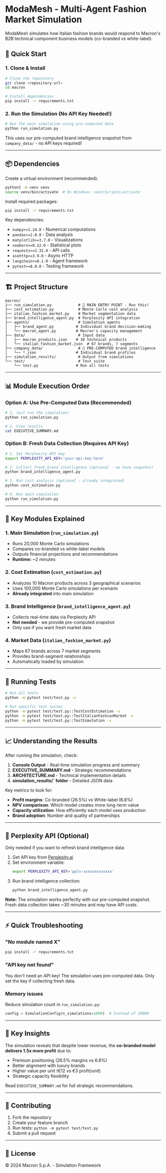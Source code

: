 # ModaMesh - Multi-Agent Fashion Market Simulation

ModaMesh simulates how Italian fashion brands would respond to Macron's B2B technical component business models (co-branded vs white-label).

## 🚀 Quick Start

### 1. Clone & Install

```bash
# Clone the repository
git clone <repository-url>
cd macron

# Install dependencies
pip install -r requirements.txt
```

### 2. Run the Simulation (No API Key Needed!)

```bash
# Run the main simulation using pre-computed data
python run_simulation.py
```

This uses our pre-computed brand intelligence snapshot from `company_data/` - no API keys required!

---

## 📦 Dependencies

Create a virtual environment (recommended):
```bash
python3 -m venv venv
source venv/bin/activate  # On Windows: venv\Scripts\activate
```

Install required packages:
```bash
pip install -r requirements.txt
```

Key dependencies:
- `numpy>=1.24.0` - Numerical computations
- `pandas>=2.0.0` - Data analysis
- `matplotlib>=3.7.0` - Visualizations
- `seaborn>=0.12.0` - Statistical plots
- `requests>=2.31.0` - API calls
- `aiohttp>=3.9.0` - Async HTTP
- `langchain>=0.1.0` - Agent framework
- `pytest>=8.0.0` - Testing framework

---

## 🏗️ Project Structure

```
macron/
├── run_simulation.py            # 🎯 MAIN ENTRY POINT - Run this!
├── cost_estimation.py           # Monte Carlo cost analysis
├── italian_fashion_market.py    # Market segmentation data
├── brand_intelligence_agent.py  # Perplexity API integration
├── agents/                      # Simulation agents
│   ├── brand_agent.py          # Individual brand decision-making
│   └── macron_agent.py         # Macron's capacity management
├── data/                        # Input data
│   ├── macron_products.json    # 10 technical products
│   └── italian_fashion_market.json  # 67 brands, 7 segments
├── company_data/                # 📌 PRE-COMPUTED brand intelligence
│   └── *.json                  # Individual brand profiles
├── simulation_results/          # Output from simulations
└── test/                        # Test suite
    └── test.py                 # Run all tests
```

---

## 📊 Module Execution Order

### Option A: Use Pre-Computed Data (Recommended)
```bash
# 1. Just run the simulation!
python run_simulation.py

# 2. View results
cat EXECUTIVE_SUMMARY.md
```

### Option B: Fresh Data Collection (Requires API Key)
```bash
# 1. Set Perplexity API key
export PERPLEXITY_API_KEY='your-api-key-here'

# 2. Collect fresh brand intelligence (optional - we have snapshot)
python brand_intelligence_agent.py

# 3. Run cost analysis (optional - already integrated)
python cost_estimation.py

# 4. Run main simulation
python run_simulation.py
```

---

## 🔧 Key Modules Explained

### 1. **Main Simulation** (`run_simulation.py`)
- Runs 20,000 Monte Carlo simulations
- Compares co-branded vs white-label models
- Outputs financial projections and recommendations
- **Runtime:** ~2 minutes

### 2. **Cost Estimation** (`cost_estimation.py`)
- Analyzes 10 Macron products across 3 geographical scenarios
- Uses 100,000 Monte Carlo simulations per scenario
- **Already integrated** into main simulation

### 3. **Brand Intelligence** (`brand_intelligence_agent.py`)
- Collects real-time data via Perplexity API
- **Not needed** - we provide pre-computed snapshot
- Only use if you want fresh market data

### 4. **Market Data** (`italian_fashion_market.py`)
- Maps 67 brands across 7 market segments
- Provides brand-segment relationships
- Automatically loaded by simulation

---

## 🧪 Running Tests

```bash
# Run all tests
python -m pytest test/test.py -v

# Run specific test suites
python -m pytest test/test.py::TestCostEstimation -v
python -m pytest test/test.py::TestItalianFashionMarket -v
python -m pytest test/test.py::TestSimulation -v
```

---

## 📈 Understanding the Results

After running the simulation, check:

1. **Console Output** - Real-time simulation progress and summary
2. **EXECUTIVE_SUMMARY.md** - Strategic recommendations
3. **ARCHITECTURE.md** - Technical implementation details
4. **simulation_results/` folder** - Detailed JSON data

Key metrics to look for:
- **Profit margins**: Co-branded (26.5%) vs White-label (6.8%)
- **NPV comparison**: Which model creates more long-term value
- **Capacity utilization**: How efficiently each model uses production
- **Brand adoption**: Number and quality of partnerships

---

## 🔑 Perplexity API (Optional)

Only needed if you want to refresh brand intelligence data:

1. Get API key from [Perplexity.ai](https://www.perplexity.ai)
2. Set environment variable:
   ```bash
   export PERPLEXITY_API_KEY='pplx-xxxxxxxxxxxxx'
   ```
3. Run brand intelligence collection:
   ```bash
   python brand_intelligence_agent.py
   ```

**Note:** The simulation works perfectly with our pre-computed snapshot. Fresh data collection takes ~30 minutes and may have API costs.

---

## ⚡ Quick Troubleshooting

### "No module named X"
```bash
pip install -r requirements.txt
```

### "API key not found"
You don't need an API key! The simulation uses pre-computed data. Only set the key if collecting fresh data.

### Memory issues
Reduce simulation count in `run_simulation.py`:
```python
config = SimulationConfig(n_simulations=1000)  # Instead of 10000
```

---

## 📝 Key Insights

The simulation reveals that despite lower revenue, the **co-branded model delivers 1.5x more profit** due to:
- Premium positioning (26.5% margins vs 6.8%)
- Better alignment with luxury brands
- Higher value per unit (€12 vs €3 profit/unit)
- Strategic capacity flexibility

Read `EXECUTIVE_SUMMARY.md` for full strategic recommendations.

---

## 🤝 Contributing

1. Fork the repository
2. Create your feature branch
3. Run tests: `python -m pytest test/test.py`
4. Submit a pull request

---

## 📄 License

© 2024 Macron S.p.A. - Simulation Framework
